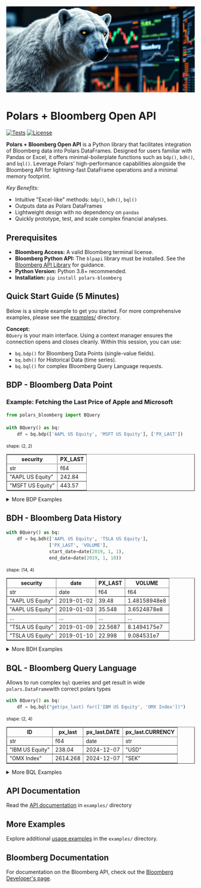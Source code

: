 # ![Polars Bloomberg Logo](assets/polars-bloomberg-logo.jpg)

# Polars + Bloomberg Open API
[![Tests](https://github.com/MarekOzana/polars-bloomberg/actions/workflows/python-package.yml/badge.svg)](https://github.com/MarekOzana/polars-bloomberg/actions/workflows/python-package.yml)
[![License](https://img.shields.io/badge/license-Apache%202.0-blue.svg)](LICENSE)

**Polars + Bloomberg Open API** is a Python library that facilitates integration of Bloomberg data into Polars DataFrames. Designed for users familiar with Pandas or Excel, it offers minimal-boilerplate functions such as `bdp()`, `bdh()`, and `bql()`. Leverage Polars' high-performance capabilities alongside the Bloomberg API for lightning-fast DataFrame operations and a minimal memory footprint.


*Key Benefits:*
- Intuitive "Excel-like" methods: `bdp()`, `bdh()`, `bql()`
- Outputs data as Polars DataFrames
- Lightweight design with no dependency on `pandas`
- Quickly prototype, test, and scale complex financial analyses.

## Prerequisites

- **Bloomberg Access:** A valid Bloomberg terminal license.
- **Bloomberg Python API:** The `blpapi` library must be installed. See the [Bloomberg API Library](https://www.bloomberg.com/professional/support/api-library/) for guidance.
- **Python Version:** Python 3.8+ recommended.
- **Installation:** `pip install polars-bloomberg`


## Quick Start Guide (5 Minutes)

Below is a simple example to get you started. For more comprehensive examples, please see the [examples/](examples/) directory.

**Concept:**  
`BQuery` is your main interface. Using a context manager ensures the connection opens and closes cleanly. Within this session, you can use:
- `bq.bdp()` for Bloomberg Data Points (single-value fields).
- `bq.bdh()` for Historical Data (time series).
- `bq.bql()` for complex Bloomberg Query Language requests.

## BDP - Bloomberg Data Point

### Example: Fetching the Last Price of Apple and Microsoft
```python
from polars_bloomberg import BQuery

with BQuery() as bq:
    df = bq.bdp(['AAPL US Equity', 'MSFT US Equity'], ['PX_LAST'])
```

<div>
<small>shape: (2, 2)</small><table border="1" class="dataframe"><thead><tr><th>security</th><th>PX_LAST</th></tr><tr><td>str</td><td>f64</td></tr></thead><tbody><tr><td>&quot;AAPL US Equity&quot;</td><td>242.84</td></tr><tr><td>&quot;MSFT US Equity&quot;</td><td>443.57</td></tr></tbody></table>
</div>

<details><summary>More BDP Examples</summary>

### BDP with different column types

`polars-bloomberg` correctly infers column type as shown in this example:

```python
with BQuery() as bq:
    df = bq.bdp(["XS2930103580 Corp", "USX60003AC87 Corp"],
                ["SECURITY_DES", "YAS_ZSPREAD", "CRNCY", "NXT_CALL_DT"])
```
<div>
<small>shape: (2, 5)</small>
<table border="1" class="dataframe"><thead><tr><th>security</th><th>SECURITY_DES</th><th>YAS_ZSPREAD</th><th>CRNCY</th><th>NXT_CALL_DT</th></tr><tr><td>str</td><td>str</td><td>f64</td><td>str</td><td>date</td></tr></thead><tbody><tr><td>&quot;XS2930103580 Corp&quot;</td><td>&quot;SEB 6 3/4 PERP&quot;</td><td>327.309349</td><td>&quot;USD&quot;</td><td>2031-11-04</td></tr><tr><td>&quot;USX60003AC87 Corp&quot;</td><td>&quot;NDAFH 6.3 PERP&quot;</td><td>315.539222</td><td>&quot;USD&quot;</td><td>2031-09-25</td></tr></tbody></table>
</div>

### BDP with overrides
User can submit list of tuples with overrides
```python
with BQuery() as bq:
    df = bq.bdp(["IBM US Equity"], ["PX_LAST", "CRNCY_ADJ_PX_LAST"], 
                overrides=[("EQY_FUND_CRNCY", "SEK")])
```
<div>
</style>
<small>shape: (1, 3)</small><table border="1" class="dataframe"><thead><tr><th>security</th><th>PX_LAST</th><th>CRNCY_ADJ_PX_LAST</th></tr><tr><td>str</td><td>f64</td><td>f64</td></tr></thead><tbody><tr><td>&quot;IBM US Equity&quot;</td><td>238.04</td><td>2607.401</td></tr></tbody></table>
</div>

### BDP with date overrides
Overrides for dates has to be in format YYYYMMDD
```python
with BQuery() as bq:
    df = bq.bdp(["USX60003AC87 Corp"], ["SETTLE_DT"], overrides=[("USER_LOCAL_TRADE_DATE", "20241014")])
```
<div>
<small>shape: (1, 2)</small><table border="1" class="dataframe"><thead><tr><th>security</th><th>SETTLE_DT</th></tr><tr><td>str</td><td>date</td></tr></thead><tbody><tr><td>&quot;USX60003AC87 Corp&quot;</td><td>2024-10-15</td></tr></tbody></table>
</div>

```python
with BQuery() as bq:
    df = bq.bdp(['USDSEK Curncy', 'SEKCZK Curncy'], 
                ['SETTLE_DT', 'PX_LAST'], 
                overrides=[('REFERENCE_DATE', '20200715')]
               )
```
<div>
<small>shape: (2, 3)</small><table border="1" class="dataframe"><thead><tr><th>security</th><th>SETTLE_DT</th><th>PX_LAST</th></tr><tr><td>str</td><td>date</td><td>f64</td></tr></thead><tbody><tr><td>&quot;USDSEK Curncy&quot;</td><td>2020-07-17</td><td>10.9343</td></tr><tr><td>&quot;SEKCZK Curncy&quot;</td><td>2020-07-17</td><td>2.1718</td></tr></tbody></table></div>

</details>

## BDH - Bloomberg Data History
```python
with BQuery() as bq:
    df = bq.bdh(['AAPL US Equity', 'TSLA US Equity'], 
                ['PX_LAST', 'VOLUME'], 
                start_date=date(2019, 1, 1), 
                end_date=date(2019, 1, 10))
```
<div>
<small>shape: (14, 4)</small><table border="1" class="dataframe"><thead><tr><th>security</th><th>date</th><th>PX_LAST</th><th>VOLUME</th></tr><tr><td>str</td><td>date</td><td>f64</td><td>f64</td></tr></thead><tbody><tr><td>&quot;AAPL US Equity&quot;</td><td>2019-01-02</td><td>39.48</td><td>1.48158948e8</td></tr><tr><td>&quot;AAPL US Equity&quot;</td><td>2019-01-03</td><td>35.548</td><td>3.6524878e8</td></tr><tr><td>&hellip;</td><td>&hellip;</td><td>&hellip;</td><td>&hellip;</td></tr><tr><td>&quot;TSLA US Equity&quot;</td><td>2019-01-09</td><td>22.5687</td><td>8.1494175e7</td></tr><tr><td>&quot;TSLA US Equity&quot;</td><td>2019-01-10</td><td>22.998</td><td>9.084531e7</td></tr></tbody></table></div>

<details><summary>More BDH Examples</summary>

### BDH with options - periodicitySelection: Monthly
```python
with BQuery() as bq:
    df = bq.bdh(['AAPL US Equity'], 
                ['PX_LAST'], 
                start_date=date(2019, 1, 1), 
                end_date=date(2019, 3, 29),
                options={"periodicitySelection": "MONTHLY"})
```
<div>
<small>shape: (3, 3)</small><table border="1" class="dataframe"><thead><tr><th>security</th><th>date</th><th>PX_LAST</th></tr><tr><td>str</td><td>date</td><td>f64</td></tr></thead><tbody><tr><td>&quot;AAPL US Equity&quot;</td><td>2019-01-31</td><td>41.61</td></tr><tr><td>&quot;AAPL US Equity&quot;</td><td>2019-02-28</td><td>43.288</td></tr><tr><td>&quot;AAPL US Equity&quot;</td><td>2019-03-29</td><td>47.488</td></tr></tbody></table>
</div>

</details>


## BQL - Bloomberg Query Language
Allows to run complex `bql` queries and get result in wide `polars.DataFrame`with correct polars types

```python
with BQuery() as bq:
    df = bq.bql("get(px_last) for(['IBM US Equity', 'OMX Index'])")
```
<div>
<small>shape: (2, 4)</small><table border="1" class="dataframe"><thead><tr><th>ID</th><th>px_last</th><th>px_last.DATE</th><th>px_last.CURRENCY</th></tr><tr><td>str</td><td>f64</td><td>date</td><td>str</td></tr></thead><tbody><tr><td>&quot;IBM US Equity&quot;</td><td>238.04</td><td>2024-12-07</td><td>&quot;USD&quot;</td></tr><tr><td>&quot;OMX Index&quot;</td><td>2614.268</td><td>2024-12-07</td><td>&quot;SEK&quot;</td></tr></tbody></table></div>

<details><summary>More BQL Examples</summary>
    
### Actual and Forward EPS Estimates
```python
df = bq.bql("""
    let(#eps=is_eps(fa_period_type='A',
                    fa_period_offset=range(-4,2));)
    get(#eps)
    for(['IBM US Equity'])
""")
```
<div>
<small>shape: (7, 6)</small><table border="1" class="dataframe"><thead><tr><th>ID</th><th>#eps</th><th>#eps.REVISION_DATE</th><th>#eps.AS_OF_DATE</th><th>#eps.PERIOD_END_DATE</th><th>#eps.CURRENCY</th></tr><tr><td>str</td><td>f64</td><td>date</td><td>date</td><td>date</td><td>str</td></tr></thead><tbody>
<tr><td>&quot;IBM US Equity&quot;</td><td>10.63</td><td>2022-02-22</td><td>2024-12-07</td><td>2019-12-31</td><td>&quot;USD&quot;</td></tr>
<tr><td>&quot;IBM US Equity&quot;</td><td>6.28</td><td>2023-02-28</td><td>2024-12-07</td><td>2020-12-31</td><td>&quot;USD&quot;</td></tr>
<tr><td>&hellip;</td><td>&hellip;</td><td>&hellip;</td><td>&hellip;</td><td>&hellip;</td><td>&hellip;</td></tr>
<tr><td>&quot;IBM US Equity&quot;</td><td>9.236</td><td>2024-12-07</td><td>2024-12-07</td><td>2025-12-31</td><td>&quot;USD&quot;</td></tr>
</tbody></table>
</div>

### Average issuer OAS spread per maturity bucket
```python
query = """
let( 
    #bins = bins(maturity_years,
                 [3,9,18,30],
                 ['(1) 0-3','(2) 3-9','(3) 9-18','(4) 18-30','(5) 30+']);
    #average_spread = avg(group(spread(st=oas),#bins));
)
get(#average_spread)
for(filter(bonds('NVDA US Equity', issuedby = 'ENTITY'),
           maturity_years != NA))
"""

with BQuery() as bq:
    df = bq.bql(query)
```
<div>
<small>shape: (5, 5)</small><table border="1" class="dataframe"><thead><tr><th>ID</th><th>#average_spread</th><th>#average_spread.DATE</th><th>#average_spread.ORIG_IDS</th><th>#average_spread.#BINS</th></tr><tr><td>str</td><td>f64</td><td>date</td><td>str</td><td>str</td></tr></thead><tbody><tr><td>&quot;(1) 0-3&quot;</td><td>30.74</td><td>2024-12-08</td><td>&quot;QZ552396 Corp&quot;</td><td>&quot;(1) 0-3&quot;</td></tr><tr><td>&quot;(2) 3-9&quot;</td><td>59.79</td><td>2024-12-08</td><td>null</td><td>&quot;(2) 3-9&quot;</td></tr><tr><td>&quot;(3) 9-18&quot;</td><td>105.39</td><td>2024-12-08</td><td>&quot;BH393780 Corp&quot;</td><td>&quot;(3) 9-18&quot;</td></tr><tr><td>&quot;(4) 18-30&quot;</td><td>131.72</td><td>2024-12-08</td><td>&quot;BH393781 Corp&quot;</td><td>&quot;(4) 18-30&quot;</td></tr><tr><td>&quot;(5) 30+&quot;</td><td>150.33</td><td>2024-12-08</td><td>&quot;BH393782 Corp&quot;</td><td>&quot;(5) 30+&quot;</td></tr></tbody></table>
</div>

### Technical Analysis: stocks with 20d EMA > 200d EMA and RSI > 70
```python
with BQuery() as bq:
    df = bq.bql(
        """
        let(#ema20=emavg(period=20); 
            #ema200=emavg(period=200); 
            #rsi=rsi(close=px_last());)
        get(name(), #ema20, #ema200, #rsi)
        for(filter(members('OMX Index'), 
                    and(#ema20 > #ema200, #rsi > 70)))
        with(fill=PREV)
        """
    )
```
<div>
<small>shape: (2, 10)</small><table border="1" class="dataframe"><thead><tr><th>ID</th><th>name()</th><th>#ema20</th><th>#ema20.DATE</th><th>#ema20.CURRENCY</th><th>#ema200</th><th>#ema200.DATE</th><th>#ema200.CURRENCY</th><th>#rsi</th><th>#rsi.DATE</th></tr><tr><td>str</td><td>str</td><td>f64</td><td>date</td><td>str</td><td>f64</td><td>date</td><td>str</td><td>f64</td><td>date</td></tr></thead><tbody><tr><td>&quot;SKFB SS Equity&quot;</td><td>&quot;SKF AB&quot;</td><td>210.185019</td><td>2024-12-08</td><td>&quot;SEK&quot;</td><td>204.16756</td><td>2024-12-08</td><td>&quot;SEK&quot;</td><td>72.255568</td><td>2024-12-08</td></tr><tr><td>&quot;ABB SS Equity&quot;</td><td>&quot;ABB Ltd&quot;</td><td>623.496942</td><td>2024-12-08</td><td>&quot;SEK&quot;</td><td>561.902577</td><td>2024-12-08</td><td>&quot;SEK&quot;</td><td>72.144556</td><td>2024-12-08</td></tr></tbody></table></div>

</details>

## API Documentation
Read the [API documentation](examples/API-docs.md) in `examples/` directory

## More Examples
Explore additional [usage examples](examples/Examples-1.ipynb) in the `examples/` directory.

## Bloomberg Documentation

For documentation on the Bloomberg API, check out the [Bloomberg Developer's page](https://developer.bloomberg.com/).




